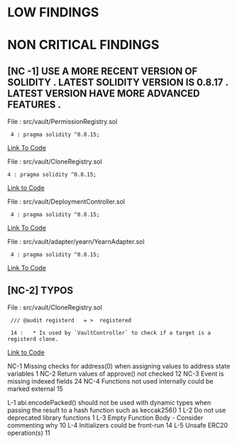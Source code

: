 # LOW FINDINGS

##

# NON CRITICAL FINDINGS 

##

## [NC -1]  USE A MORE RECENT VERSION OF SOLIDITY . LATEST SOLIDITY VERSION IS 0.8.17 . LATEST VERSION HAVE MORE ADVANCED FEATURES .

File : src/vault/PermissionRegistry.sol

     4 : pragma solidity ^0.8.15;

[Link To Code](https://github.com/code-423n4/2023-01-popcorn//blob/main/src/vault/PermissionRegistry.sol)

File : src/vault/CloneRegistry.sol

    4 : pragma solidity ^0.8.15;

[Link to Code](https://github.com/code-423n4/2023-01-popcorn//blob/main/src/vault/CloneRegistry.sol)

File : src/vault/DeploymentController.sol

     4 : pragma solidity ^0.8.15;

[Link To Code](https://github.com/code-423n4/2023-01-popcorn//blob/main/src/vault/DeploymentController.sol)

File : src/vault/adapter/yearn/YearnAdapter.sol

     4 : pragma solidity ^0.8.15;

[Link To Code](https://github.com/code-423n4/2023-01-popcorn//blob/main/src/vault/adapter/yearn/YearnAdapter.sol)




##

## [NC-2] TYPOS

File : src/vault/CloneRegistry.sol

     /// @audit registerd   = >  registered
 
     14 :   * Is used by `VaultController` to check if a target is a registerd clone.

 

[Link to Code](https://github.com/code-423n4/2023-01-popcorn//blob/main/src/vault/CloneRegistry.sol)








NC-1	Missing checks for address(0) when assigning values to address state variables	1
NC-2	Return values of approve() not checked	12
NC-3	Event is missing indexed fields	24
NC-4	Functions not used internally could be marked external	15

L-1	abi.encodePacked() should not be used with dynamic types when passing the result to a hash function such as keccak256()	1
L-2	Do not use deprecated library functions	1
L-3	Empty Function Body - Consider commenting why	10
L-4	Initializers could be front-run	14
L-5	Unsafe ERC20 operation(s)	11

